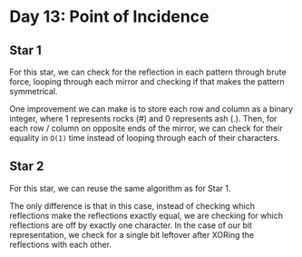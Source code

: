 # Day 13: Point of Incidence

## Star 1

For this star, we can check for the reflection in each pattern through brute force, looping through each mirror and checking if that makes the pattern symmetrical.

One improvement we can make is to store each row and column as a binary integer, where 1 represents rocks (#) and 0 represents ash (.). Then, for each row / column on opposite ends of the mirror, we can check for their equality in `O(1)` time instead of looping through each of their characters. 


## Star 2
 
For this star, we can reuse the same algorithm as for Star 1.

The only difference is that in this case, instead of checking which reflections make the reflections exactly equal, we are checking for which reflections are off by exactly one character. In the case of our bit representation, we check for a single bit leftover after XORing the reflections with each other.